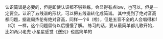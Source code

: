 认识简谱是必要的，但是即使认识都不够熟练，会显得有点low，也可以，但是一定要会。认识了五线谱的形状，可以把五线谱转化成简谱。
其中提到了绝对音高都问题，据说周杰伦有绝对音高，同样一个6（啦），但是五音不全的人会唱得和1（叨）一样，这个问题留待以后慢慢了解。
练习的话，要从最简单都儿歌开始，比如两只老虎 小星星感觉《送别》也蛮简单的
